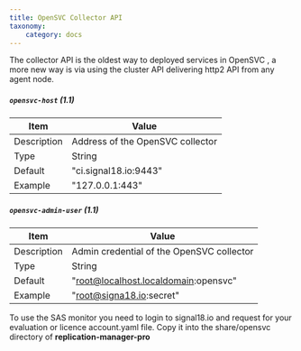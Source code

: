 ```yaml
---
title: OpenSVC Collector API
taxonomy:
    category: docs
---
```



The collector API is the oldest way to deployed services in OpenSVC , a more new way is via using the cluster API delivering http2 API from any agent node.  

##### `opensvc-host` (1.1)

| Item | Value |
| ---- | ----- |
| Description | Address of the OpenSVC collector |
| Type | String |
| Default | "ci.signal18.io:9443" |
| Example | "127.0.0.1:443" |

##### `opensvc-admin-user` (1.1)

| Item | Value |
| ---- | ----- |
| Description | Admin credential of the OpenSVC collector |
| Type | String |
| Default | "root@localhost.localdomain:opensvc" |
| Example | "root@signa18.io:secret" |



To use the SAS monitor you need to login to signal18.io and request for your evaluation or licence account.yaml file. Copy it into the share/opensvc directory of  **replication-manager-pro**

